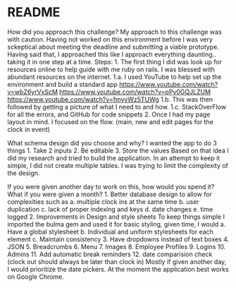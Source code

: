 # README


How did you approach this challenge?
	My approach to this challenge was with caution. Having not worked on this environment before I was very sckeptical about meeting the deadline and submitting a viable prototype. 
	Having said that, I approached this like I approach everything daunting.. taking it in one step at a time.
	Steps:
	1. The first thing I did was look up for resources online to help guide with me ruby on rails. I was blessed with abundant resources on the internet. 
		1.a. I used YouTube to help set up the environment and build a standard app
			https://www.youtube.com/watch?v=wbZ6yrVxScM
			https://www.youtube.com/watch?v=pPy0GQJLZUM
			https://www.youtube.com/watch?v=fmyvWz5TUWg
		1.b. This was then followed by getting a picture of what I need to and how.
		1.c. StackOverFlow for all the errors, and GitHub for code snippets
	2. Once I had my page layout in mind. I focused on the flow. (main, new and edit pages for the clock in event)


What schema design did you choose and why?
	I wanted the app to do 3 things 
	1. Take 2 inputs
	2. Be editable 
	3. Store the values
	Based on that idea I did my research and tried to build the application. 
	In an attempt to keep it simple, I did not create multiple tables. I was trying to limit the complexity of the design.


If you were given another day to work on this, how would you spend it? What if you were given a month?
	1. Better database design to allow for complexities such as 
		a. multiple clock ins at the same time 
		b. user duplication
		c. lack of proper indexing and keys 
		d. date changes 
		e. time logged 
	2. Improvements in Design and style sheets
		To keep things simple I imported the bulma gem and used it for basic styling, given time, I would 
		a. Have a global stylesheet
		b. Individual and uniform stylesheets for each element
		c. Maintain consistency 
	3. Have dropdowns instead of text boxes 
	4. JSON
	5. Breadcrumbs 
	6. Menu
	7. Images 
	8. Employee Profiles
	9. Logins 
	10. Admins 
	11. Add automatic break reminders 
	12. date comparision check (clock out should always be later than clock in) 
	Mostly if given another day, I would prioritize the date pickers. At the moment the application best works on Google Chrome. 
	
